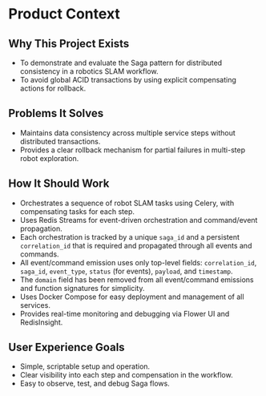 # Product Context

## Why This Project Exists

- To demonstrate and evaluate the Saga pattern for distributed consistency in a robotics SLAM workflow.
- To avoid global ACID transactions by using explicit compensating actions for rollback.

## Problems It Solves

- Maintains data consistency across multiple service steps without distributed transactions.
- Provides a clear rollback mechanism for partial failures in multi-step robot exploration.

## How It Should Work

- Orchestrates a sequence of robot SLAM tasks using Celery, with compensating tasks for each step.
- Uses Redis Streams for event-driven orchestration and command/event propagation.
- Each orchestration is tracked by a unique `saga_id` and a persistent `correlation_id` that is required and propagated through all events and commands.
- All event/command emission uses only top-level fields: `correlation_id`, `saga_id`, `event_type`, `status` (for events), `payload`, and `timestamp`.
- The `domain` field has been removed from all event/command emissions and function signatures for simplicity.
- Uses Docker Compose for easy deployment and management of all services.
- Provides real-time monitoring and debugging via Flower UI and RedisInsight.

## User Experience Goals

- Simple, scriptable setup and operation.
- Clear visibility into each step and compensation in the workflow.
- Easy to observe, test, and debug Saga flows.
